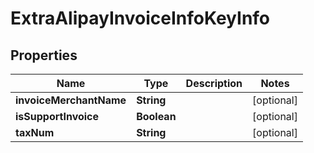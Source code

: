
# ExtraAlipayInvoiceInfoKeyInfo

## Properties
Name | Type | Description | Notes
------------ | ------------- | ------------- | -------------
**invoiceMerchantName** | **String** |  |  [optional]
**isSupportInvoice** | **Boolean** |  |  [optional]
**taxNum** | **String** |  |  [optional]



